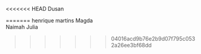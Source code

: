 <<<<<<< HEAD
Dusan
	
=======
henrique martins
Magda	
Naimah
Julia	
>>>>>>> 04016acd9b76e2b9d07f795c0532a26ee3bf68dd
